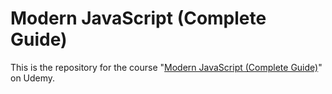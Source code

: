 # Modern JavaScript (Complete Guide)

This is the repository for the course "[Modern JavaScript (Complete Guide)](https://www.udemy.com/course/modern-javascript-from-novice-to-ninja/)" on Udemy.
